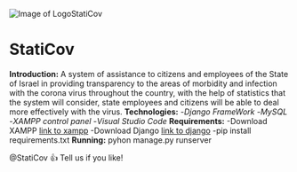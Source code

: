 ![Image of LogoStatiCov](https://i.ibb.co/1XnKmkp/logostaticov.png)
# StatiCov
**Introduction:**
A system of assistance to citizens and employees of the State of Israel in providing transparency to the areas of morbidity and infection with the corona virus throughout the country, with the help of statistics that the system will consider, state employees and citizens will be able to deal more effectively with the virus.
**Technologies:**
-*Django FrameWork* 
-*MySQL*
-*XAMPP control panel*
-*Visual Studio Code*
**Requirements:**
-Download XAMPP [link to xampp](https://www.apachefriends.org/download.html)
-Download Django [link to django](https://www.djangoproject.com/)
-pip install requirements.txt
**Running:**
pyhon manage.py runserver 

@StatiCov :+1: Tell us if you like!





